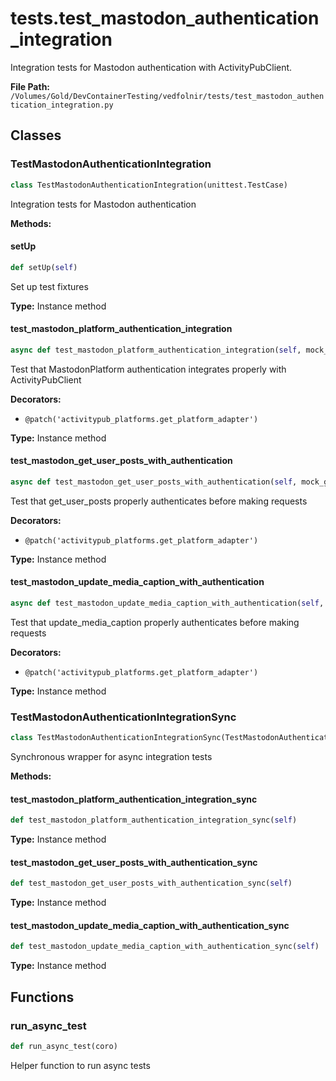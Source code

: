 # tests.test_mastodon_authentication_integration

Integration tests for Mastodon authentication with ActivityPubClient.

**File Path:** `/Volumes/Gold/DevContainerTesting/vedfolnir/tests/test_mastodon_authentication_integration.py`

## Classes

### TestMastodonAuthenticationIntegration

```python
class TestMastodonAuthenticationIntegration(unittest.TestCase)
```

Integration tests for Mastodon authentication

**Methods:**

#### setUp

```python
def setUp(self)
```

Set up test fixtures

**Type:** Instance method

#### test_mastodon_platform_authentication_integration

```python
async def test_mastodon_platform_authentication_integration(self, mock_get_adapter)
```

Test that MastodonPlatform authentication integrates properly with ActivityPubClient

**Decorators:**
- `@patch('activitypub_platforms.get_platform_adapter')`

**Type:** Instance method

#### test_mastodon_get_user_posts_with_authentication

```python
async def test_mastodon_get_user_posts_with_authentication(self, mock_get_adapter)
```

Test that get_user_posts properly authenticates before making requests

**Decorators:**
- `@patch('activitypub_platforms.get_platform_adapter')`

**Type:** Instance method

#### test_mastodon_update_media_caption_with_authentication

```python
async def test_mastodon_update_media_caption_with_authentication(self, mock_get_adapter)
```

Test that update_media_caption properly authenticates before making requests

**Decorators:**
- `@patch('activitypub_platforms.get_platform_adapter')`

**Type:** Instance method

### TestMastodonAuthenticationIntegrationSync

```python
class TestMastodonAuthenticationIntegrationSync(TestMastodonAuthenticationIntegration)
```

Synchronous wrapper for async integration tests

**Methods:**

#### test_mastodon_platform_authentication_integration_sync

```python
def test_mastodon_platform_authentication_integration_sync(self)
```

**Type:** Instance method

#### test_mastodon_get_user_posts_with_authentication_sync

```python
def test_mastodon_get_user_posts_with_authentication_sync(self)
```

**Type:** Instance method

#### test_mastodon_update_media_caption_with_authentication_sync

```python
def test_mastodon_update_media_caption_with_authentication_sync(self)
```

**Type:** Instance method

## Functions

### run_async_test

```python
def run_async_test(coro)
```

Helper function to run async tests

